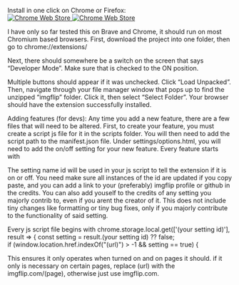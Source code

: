 Install in one click on Chrome or Firefox:<br>
<a href="https://chromewebstore.google.com/detail/imgxtension/cknjefajnedieficemhbonakbpjmiphc?authuser=0&hl=en">
    <img src="https://raw.githubusercontent.com/CreeperKing77/imgxtension//main/git_assets/images/cws-badge.png" alt="Chrome Web Store" style="max-width: 100%;">
</a>
<a href="https://addons.mozilla.org/en-US/firefox/addon/imgxtension/">
    <img src="https://raw.githubusercontent.com/CreeperKing77/imgxtension//main/git_assets/images/ff-addon-badge.png" alt="Chrome Web Store" style="max-width: 100%;">
</a>


I have only so far tested this on Brave and Chrome, it should run on most Chromium based browsers. First, download the project into one folder, then go to 
chrome://extensions/

Next, there should somewhere be a switch on the screen that says “Developer Mode”. Make sure that is checked to the ON position.

Multiple buttons should appear if it was unchecked. Click “Load Unpacked”. Then, navigate through your file manager window that pops up to find the unzipped “imgflip” folder. Click it, then select “Select Folder”. Your browser should have the extension successfully installed. 



Adding features (for devs):
Any time you add a new feature, there are a few files that will need to be altered. 
First, to create your feature, you must create a script js file for it in the scripts folder. 
You will then need to add the script path to the manifest.json file.
Under settings/options.html, you will need to add the on/off setting for your new feature. Every feature starts with <div class="setting-body" id="(your setting id)">

The setting name id will be used in your js script to tell the extension if it is on or off. You need make sure all instances of the id are updated if you copy paste, and you can
add a link to your (preferably) imgflip profile or github in the credits. You can also add youself to the credits of any setting you majorly contrib to, even if you arent the creator of it. This does not include tiny changes like formatting or tiny bug fixes, only if you majorly contribute to the functionality of said setting.

Every js script file begins with
chrome.storage.local.get(['(your setting id)'], result => {
    const setting = result.(your setting id) ?? false;    
    if (window.location.href.indexOf("(url)") > -1 && setting == true) {

This ensures it only operates when turned on and on pages it should. if it only is necessary on certain pages, replace (url) with the imgflip.com/(page), otherwise just use imgflip.com.


